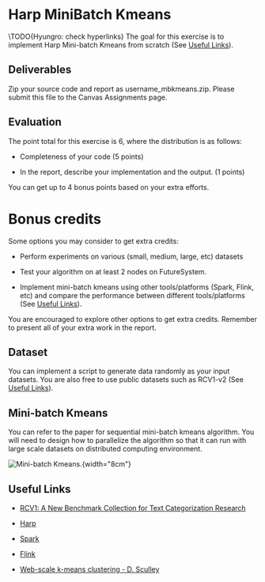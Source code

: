 Harp MiniBatch Kmeans
=====================



\TODO{Hyungro: check hyperlinks}
The goal for this exercise is to implement Harp Mini-batch Kmeans from
scratch (See [Useful Links](#link_exercise8)).

Deliverables
------------

Zip your source code and report as username_mbkmeans.zip. Please submit
this file to the Canvas Assignments page.

Evaluation
----------

The point total for this exercise is 6, where the distribution is as
follows:

-   Completeness of your code (5 points)

-   In the report, describe your implementation and the output. (1
    points)

You can get up to 4 bonus points based on your extra efforts.

Bonus credits
=============

Some options you may consider to get extra credits:

-   Perform experiments on various (small, medium, large, etc) datasets

-   Test your algorithm on at least 2 nodes on FutureSystem.

-   Implement mini-batch kmeans using other tools/platforms (Spark,
    Flink, etc) and compare the performance between different
    tools/platforms (See [Useful Links](#link_exercise8)).

You are encouraged to explore other options to get extra credits.
Remember to present all of your extra work in the report.

Dataset
-------

You can implement a script to generate data randomly as your input
datasets. You are also free to use public datasets such as RCV1-v2
(See [Useful Links](#link_exercise8)).

Mini-batch Kmeans
-----------------

You can refer to the paper for sequential mini-batch kmeans algorithm.
You will need to design how to parallelize the algorithm so that it can
run with large scale datasets on distributed computing environment.

![Mini-batch
Kmeans.](section/icloud/assignment/exercise8/mbkmeans){width="8cm"}

Useful Links
------------

-   [RCV1: A New Benchmark Collection for Text Categorization
    Research](http://jmlr.csail.mit.edu/papers/volume5/lewis04a/lewis04a.pdf)

-   [Harp](https://dsc-spidal.github.io/harp)

-   [Spark](http://spark.apache.org)

-   [Flink](https://flink.apache.org)

-   [Web-scale k-means clustering - D.
    Sculley](https://dl.acm.org/citation.cfm?id=1772862)
